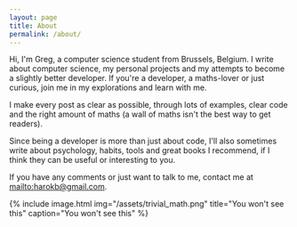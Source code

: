 ```yaml
---
layout: page
title: About
permalink: /about/
---
```


Hi, I'm Greg, a computer science student from Brussels, Belgium. I write about computer science, my personal projects and my attempts to become 
a slightly better developer. If you're a developer, a maths-lover or just curious, join me in my explorations and learn with me.

I make every post as clear as possible, through lots of examples, clear code and the right amount of maths (a wall of maths isn't the best way to get readers).


Since being a developer is more than just about code, I'll also sometimes write about psychology, habits, tools and great books I recommend, if I think they can be useful or interesting to you. 


If you have any comments or just want to talk to me, contact me at <mailto:harokb@gmail.com>.



{% include image.html
            img="/assets/trivial_math.png"
            title="You won't see this"
            caption="You won't see this"
           %}
